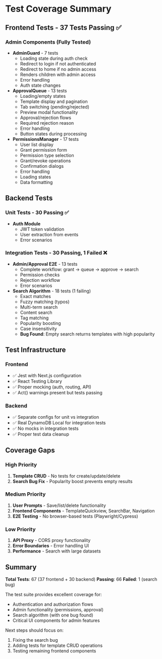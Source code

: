 # Test Coverage Summary

## Frontend Tests - 37 Tests Passing ✅

### Admin Components (Fully Tested)

- **AdminGuard** - 7 tests
  - Loading state during auth check
  - Redirect to login if not authenticated
  - Redirect to home if no admin access
  - Renders children with admin access
  - Error handling
  - Auth state changes
- **ApprovalQueue** - 13 tests
  - Loading/empty states
  - Template display and pagination
  - Tab switching (pending/rejected)
  - Preview modal functionality
  - Approval/rejection flows
  - Required rejection reason
  - Error handling
  - Button states during processing
- **PermissionsManager** - 17 tests
  - User list display
  - Grant permission form
  - Permission type selection
  - Grant/revoke operations
  - Confirmation dialogs
  - Error handling
  - Loading states
  - Data formatting

## Backend Tests

### Unit Tests - 30 Passing ✅

- **Auth Module**
  - JWT token validation
  - User extraction from events
  - Error scenarios

### Integration Tests - 30 Passing, 1 Failed ❌

- **Admin/Approval E2E** - 13 tests
  - Complete workflow: grant → queue → approve → search
  - Permission checks
  - Rejection workflow
  - Error scenarios
- **Search Algorithm** - 18 tests (1 failing)
  - Exact matches
  - Fuzzy matching (typos)
  - Multi-term search
  - Content search
  - Tag matching
  - Popularity boosting
  - Case insensitivity
  - **Bug Found**: Empty search returns templates with high popularity

## Test Infrastructure

### Frontend

- ✅ Jest with Next.js configuration
- ✅ React Testing Library
- ✅ Proper mocking (auth, routing, API)
- ✅ Act() warnings present but tests passing

### Backend

- ✅ Separate configs for unit vs integration
- ✅ Real DynamoDB Local for integration tests
- ✅ No mocks in integration tests
- ✅ Proper test data cleanup

## Coverage Gaps

### High Priority

1. **Template CRUD** - No tests for create/update/delete
2. **Search Bug Fix** - Popularity boost prevents empty results

### Medium Priority

1. **User Prompts** - Save/list/delete functionality
2. **Frontend Components** - TemplateQuickview, SearchBar, Navigation
3. **E2E Testing** - No browser-based tests (Playwright/Cypress)

### Low Priority

1. **API Proxy** - CORS proxy functionality
2. **Error Boundaries** - Error handling UI
3. **Performance** - Search with large datasets

## Summary

**Total Tests**: 67 (37 frontend + 30 backend)
**Passing**: 66
**Failed**: 1 (search bug)

The test suite provides excellent coverage for:

- Authentication and authorization flows
- Admin functionality (permissions, approval)
- Search algorithm (with one bug found)
- Critical UI components for admin features

Next steps should focus on:

1. Fixing the search bug
2. Adding tests for template CRUD operations
3. Testing remaining frontend components
